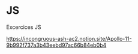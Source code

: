 # JS
Excercices JS

https://incongruous-ash-ac2.notion.site/Apollo-11-9b992f737a3b43eebd97ac66b84eb0b4
